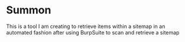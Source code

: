 # Summon
This is a tool I am creating to retrieve items within a sitemap in an automated fashion after using BurpSuite to scan and retrieve a sitemap
